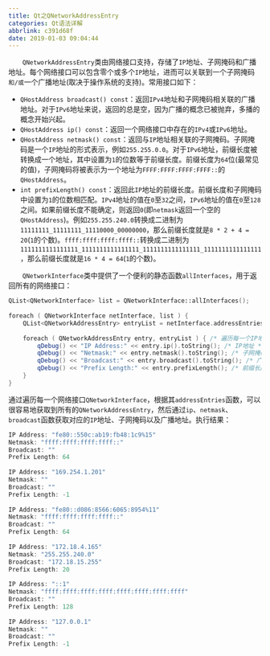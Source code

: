 ```yaml
---
title: Qt之QNetworkAddressEntry
categories: Qt语法详解
abbrlink: c391d68f
date: 2019-01-03 09:04:44
---
```

&emsp;&emsp;`QNetworkAddressEntry`类由网络接口支持，存储了`IP`地址、子网掩码和广播地址。每个网络接口可以包含零个或多个`IP`地址，进而可以关联到一个子网掩码`和/或`一个广播地址(取决于操作系统的支持)。常用接口如下：<!--more-->

- `QHostAddress broadcast() const`：返回`IPv4`地址和子网掩码相关联的广播地址。对于`IPv6`地址来说，返回的总是空，因为广播的概念已被抛弃，多播的概念开始兴起。
- `QHostAddress ip() const`：返回一个网络接口中存在的`IPv4`或`IPv6`地址。
- `QHostAddress netmask() const`：返回与`IP`地址相关联的子网掩码。子网掩码是一个`IP`地址的形式表示，例如`255.255.0.0`。对于`IPv6`地址，前缀长度被转换成一个地址，其中设置为`1`的位数等于前缀长度。前缀长度为`64`位(最常见的值)，子网掩码将被表示为一个地址为`FFFF:FFFF:FFFF:FFFF::`的`QHostAddress`。
- `int prefixLength() const`：返回此`IP`地址的前缀长度。前缀长度和子网掩码中设置为`1`的位数相匹配。`IPv4`地址的值在`0`至`32`之间，`IPv6`地址的值在`0`至`128`之间。如果前缀长度不能确定，则返回`0`(即`netmask`返回一个空的`QHostAddress`)。例如`255.255.240.0`转换成二进制为`11111111_11111111_11110000_00000000`，那么前缀长度就是`8 * 2 + 4 = 20`(`1`的个数)。`ffff:ffff:ffff:ffff::`转换成二进制为`1111111111111111_1111111111111111_1111111111111111_1111111111111111`，那么前缀长度就是`16 * 4 = 64`(`1`的个数)。

&emsp;&emsp;`QNetworkInterface`类中提供了一个便利的静态函数`allInterfaces`，用于返回所有的网络接口：

``` cpp
QList<QNetworkInterface> list = QNetworkInterface::allInterfaces();
​
foreach ( QNetworkInterface netInterface, list ) {
    QList<QNetworkAddressEntry> entryList = netInterface.addressEntries();
​
    foreach ( QNetworkAddressEntry entry, entryList ) { /* 遍历每一个IP地址 */
        qDebug() << "IP Address:" << entry.ip().toString(); /* IP地址 */
        qDebug() << "Netmask:" << entry.netmask().toString(); /* 子网掩码 */
        qDebug() << "Broadcast:" << entry.broadcast().toString(); /* 广播地址 */
        qDebug() << "Prefix Length:" << entry.prefixLength(); /* 前缀长度 */
    }
}
```

通过遍历每一个网络接口`QNetworkInterface`，根据其`addressEntries`函数，可以很容易地获取到所有的`QNetworkAddressEntry`，然后通过`ip`、`netmask`、`broadcast`函数获取对应的`IP`地址、子网掩码以及广播地址。执行结果：

``` cpp
IP Address: "fe80::550c:ab19:fb48:1c9%15"
Netmask: "ffff:ffff:ffff:ffff::"
Broadcast: ""
Prefix Length: 64
​
IP Address: "169.254.1.201"
Netmask: ""
Broadcast: ""
Prefix Length: -1
​
IP Address: "fe80::d086:8566:6065:8954%11"
Netmask: "ffff:ffff:ffff:ffff::"
Broadcast: ""
Prefix Length: 64
​
IP Address: "172.18.4.165"
Netmask: "255.255.240.0"
Broadcast: "172.18.15.255"
Prefix Length: 20
​
IP Address: "::1"
Netmask: "ffff:ffff:ffff:ffff:ffff:ffff:ffff:ffff"
Broadcast: ""
Prefix Length: 128
​
IP Address: "127.0.0.1"
Netmask: ""
Broadcast: ""
Prefix Length: -1
```